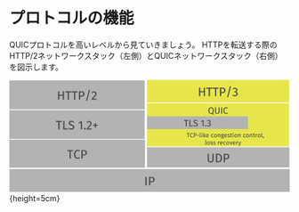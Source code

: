 # プロトコルの機能

QUICプロトコルを高いレベルから見ていきましょう。
HTTPを転送する際のHTTP/2ネットワークスタック（左側）とQUICネットワークスタック（右側）を図示します。

![QUICスタック](../images/quic-stack.png){height=5cm}
